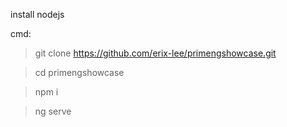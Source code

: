 install nodejs

cmd:

>git clone  https://github.com/erix-lee/primengshowcase.git

>cd primengshowcase

>npm i

>ng serve
